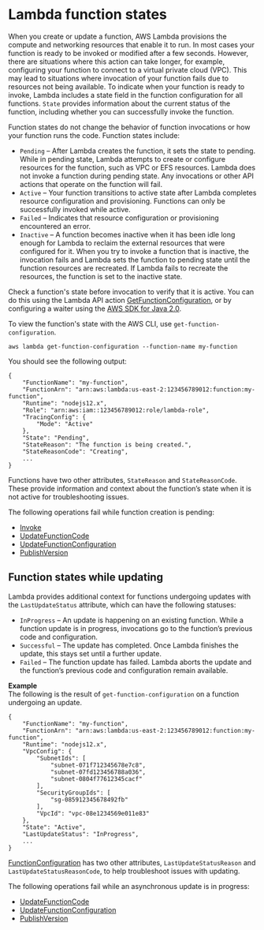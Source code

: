 # Lambda function states<a name="functions-states"></a>

When you create or update a function, AWS Lambda provisions the compute and networking resources that enable it to run\. In most cases your function is ready to be invoked or modified after a few seconds\. However, there are situations where this action can take longer, for example, configuring your function to connect to a virtual private cloud \(VPC\)\. This may lead to situations where invocation of your function fails due to resources not being available\. To indicate when your function is ready to invoke, Lambda includes a state field in the function configuration for all functions\. `State` provides information about the current status of the function, including whether you can successfully invoke the function\.

Function states do not change the behavior of function invocations or how your function runs the code\. Function states include:
+ `Pending` – After Lambda creates the function, it sets the state to pending\. While in pending state, Lambda attempts to create or configure resources for the function, such as VPC or EFS resources\. Lambda does not invoke a function during pending state\. Any invocations or other API actions that operate on the function will fail\.
+ `Active` – Your function transitions to active state after Lambda completes resource configuration and provisioning\. Functions can only be successfully invoked while active\.
+ `Failed` – Indicates that resource configuration or provisioning encountered an error\.
+ `Inactive` – A function becomes inactive when it has been idle long enough for Lambda to reclaim the external resources that were configured for it\. When you try to invoke a function that is inactive, the invocation fails and Lambda sets the function to pending state until the function resources are recreated\. If Lambda fails to recreate the resources, the function is set to the inactive state\.

Check a function's state before invocation to verify that it is active\. You can do this using the Lambda API action [GetFunctionConfiguration](API_GetFunctionConfiguration.md), or by configuring a waiter using the [AWS SDK for Java 2\.0](https://github.com/aws/aws-sdk-java-v2)\.

To view the function's state with the AWS CLI, use `get-function-configuration`\.

```
aws lambda get-function-configuration --function-name my-function
```

You should see the following output:

```
{
    "FunctionName": "my-function",
    "FunctionArn": "arn:aws:lambda:us-east-2:123456789012:function:my-function",
    "Runtime": "nodejs12.x",
    "Role": "arn:aws:iam::123456789012:role/lambda-role",
    "TracingConfig": {
        "Mode": "Active"
    },
    "State": "Pending",
    "StateReason": "The function is being created.",
    "StateReasonCode": "Creating",
    ...
}
```

Functions have two other attributes, `StateReason` and `StateReasonCode`\. These provide information and context about the function’s state when it is not active for troubleshooting issues\.

The following operations fail while function creation is pending:
+ [Invoke](API_Invoke.md)
+ [UpdateFunctionCode](API_UpdateFunctionCode.md)
+ [UpdateFunctionConfiguration](API_UpdateFunctionConfiguration.md)
+ [PublishVersion](API_PublishVersion.md)

## Function states while updating<a name="functions-states-updating"></a>

Lambda provides additional context for functions undergoing updates with the `LastUpdateStatus` attribute, which can have the following statuses:
+ `InProgress` – An update is happening on an existing function\. While a function update is in progress, invocations go to the function’s previous code and configuration\.
+ `Successful` – The update has completed\. Once Lambda finishes the update, this stays set until a further update\.
+ `Failed` – The function update has failed\. Lambda aborts the update and the function’s previous code and configuration remain available\.

**Example**  
The following is the result of `get-function-configuration` on a function undergoing an update\.  

```
{
    "FunctionName": "my-function",
    "FunctionArn": "arn:aws:lambda:us-east-2:123456789012:function:my-function",
    "Runtime": "nodejs12.x",
    "VpcConfig": {
        "SubnetIds": [
            "subnet-071f712345678e7c8",
            "subnet-07fd123456788a036",
            "subnet-0804f77612345cacf"
        ],
        "SecurityGroupIds": [
            "sg-085912345678492fb"
        ],
        "VpcId": "vpc-08e1234569e011e83"
    },
    "State": "Active",
    "LastUpdateStatus": "InProgress",
    ...
}
```

[FunctionConfiguration](API_FunctionConfiguration.md) has two other attributes, `LastUpdateStatusReason` and `LastUpdateStatusReasonCode`, to help troubleshoot issues with updating\.

The following operations fail while an asynchronous update is in progress:
+ [UpdateFunctionCode](API_UpdateFunctionCode.md)
+ [UpdateFunctionConfiguration](API_UpdateFunctionConfiguration.md)
+ [PublishVersion](API_PublishVersion.md)